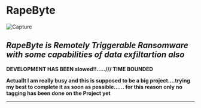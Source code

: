 # RapeByte

![Capture](https://github.com/SxNade/RapeByte/blob/main/Rbyte.png)

*RapeByte is Remotely Triggerable Ransomware with some capabilities of data exfiltartion also*
---

**DEVELOPMENT HAS BEEN slowed!!...../// TIME BOUNDED**

**Actuallt I am really busy and this is supposed to be a big project....trying my best to complete it as soon as possible......
for this reason only no tagging has been done on the Project yet** 

---
